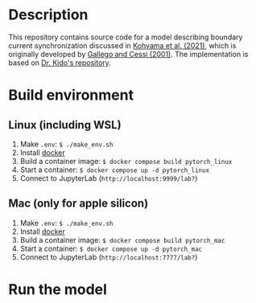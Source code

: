 

# Description

This repository contains source code for a model describing boundary current synchronization discussed in [Kohyama et al. (2021)](https://www.science.org/doi/full/10.1126/science.abh3295), which is originally developed by [Gallego and Cessi (2001)](https://doi.org/10.1175/1520-0442(2001)014%3C2815:DVOTOA%3E2.0.CO;2). The implementation is based on [Dr. Kido's repository](https://github.com/shokido/Kohyama2021).

#  Build environment 

## Linux (including WSL)

1. Make `.env`: `$ ./make_env.sh`
2. Install [docker](https://www.docker.com)
3. Build a container image: `$ docker compose build pytorch_linux`
4. Start a container: `$ docker compose up -d pytorch_linux`
5. Connect to JupyterLab (`http://localhost:9999/lab?`)

## Mac (only for apple silicon)

1. Make `.env`: `$ ./make_env.sh`
2. Install [docker](https://www.docker.com)
3. Build a container image: `$ docker compose build pytorch_mac`
4. Start a container: `$ docker compose up -d pytorch_mac`
5. Connect to JupyterLab (`http://localhost:7777/lab?`)

# Run the model

